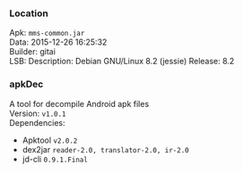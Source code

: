 ### Location
Apk: `mms-common.jar`    
Data: 2015-12-26 16:25:32     
Builder: gitai    
LSB: Description: Debian GNU/Linux 8.2 (jessie) Release: 8.2    

### apkDec     
A tool for decompile Android apk files    
Version:  `v1.0.1`     
Dependencies:    
+ Apktool `v2.0.2`    
+ dex2jar `reader-2.0, translator-2.0, ir-2.0`    
+ jd-cli `0.9.1.Final`    
